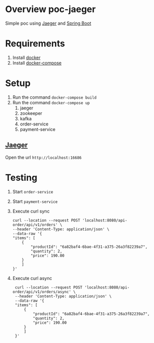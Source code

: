 # Overview poc-jaeger

Simple poc using [Jaeger] and [Spring Boot]

# Requirements

1. Install [docker]
2. Install [docker-compose]

# Setup

1. Run the command `docker-compose build`
2. Run the command `docker-compose up`
    1. jaeger
    2. zookeeper
    3. kafka
    4. order-service
    5. payment-service

## [Jaeger]

Open the url `http://localhost:16686`

# Testing

1. Start `order-service`
2. Start `payment-service`
4. Execute curl sync
    ```
    curl --location --request POST 'localhost:8080/api-order/api/v1/orders' \
    --header 'Content-Type: application/json' \
    --data-raw '{
    "items": [
        {
            "productId": "6a82baf4-6bae-4f31-a375-26a3f82239a7",
            "quantity": 2,
            "price": 190.00
        }
        ]
    }'
    ```

5. Execute curl async
   ```
    curl --location --request POST 'localhost:8080/api-order/api/v1/orders/async' \
    --header 'Content-Type: application/json' \
    --data-raw '{
    "items": [
        {
            "productId": "6a82baf4-6bae-4f31-a375-26a3f82239a7",
            "quantity": 2,
            "price": 190.00
        }
        ]
    }'
    ```
   

[Jaeger]: https://www.jaegertracing.io
[Spring Boot]: https://spring.io
[Docker]: https://docs.docker.com/get-docker
[docker-compose]: https://docs.docker.com/compose/install/
